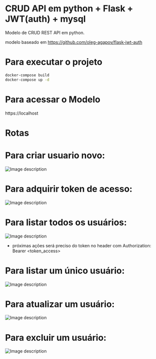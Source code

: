 # CRUD API em python + Flask + JWT(auth) + mysql

Modelo de CRUD REST API em python.

modelo baseado em https://github.com/oleg-agapov/flask-jwt-auth


# Para executar o projeto

``` bash
docker-compose build
docker-compose up -d

```

# Para acessar o Modelo

https://localhost

# Rotas

# Para criar usuario novo:
![Image description](https://i.imgur.com/WF6kGSS.png)

# Para adquirir token de acesso:
![Image description](https://i.imgur.com/W91rG7z.png)

# Para listar todos os usuários:
![Image description](https://i.imgur.com/QVEozn3.png)


* próximas ações será preciso do token no header com Authorization: Bearer <token_access>
  
# Para listar um único usuário:
![Image description](https://i.imgur.com/vIsOqTQ.png)

# Para atualizar um usuário:
![Image description](https://i.imgur.com/0BvRqI0.png)

# Para excluir um usuário:
![Image description](https://i.imgur.com/kAylJz7.png)
